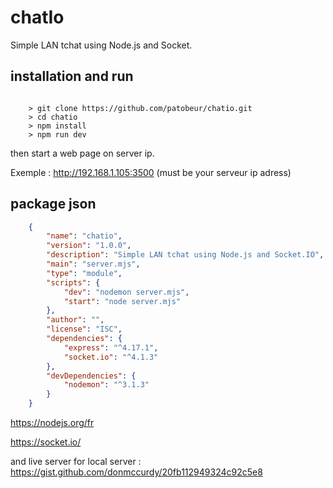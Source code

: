 # chatIo
Simple LAN tchat using Node.js and Socket.


## installation and run

```console

    > git clone https://github.com/patobeur/chatio.git
    > cd chatio
    > npm install
    > npm run dev
```
then start a web page on server ip. 

Exemple : http://192.168.1.105:3500 (must be your serveur ip adress)


## package json
```json
    {
        "name": "chatio",
        "version": "1.0.0",
        "description": "Simple LAN tchat using Node.js and Socket.IO",
        "main": "server.mjs",
        "type": "module",
        "scripts": {
            "dev": "nodemon server.mjs",
            "start": "node server.mjs"
        },
        "author": "",
        "license": "ISC",
        "dependencies": {
            "express": "^4.17.1",
            "socket.io": "^4.1.3"
        },
        "devDependencies": {
            "nodemon": "^3.1.3"
        }
    }
```


https://nodejs.org/fr

https://socket.io/

and live server for local server : https://gist.github.com/donmccurdy/20fb112949324c92c5e8